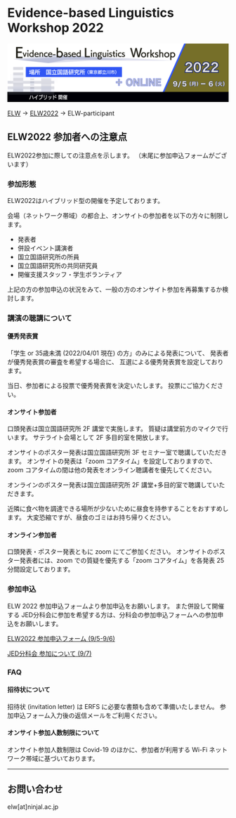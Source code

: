 # Evidence-based Linguistics Workshop 2022
![ELW_LOGO.png](ELW_LOGO.png)

[ELW](../index.md) → [ELW2022](index.md) → ELW-participant

## ELW2022 参加者への注意点

ELW2022参加に際しての注意点を示します。
（末尾に参加申込フォームがございます）

### 参加形態

ELW2022はハイブリッド型の開催を予定しております。

会場（ネットワーク帯域）の都合上、オンサイトの参加者を以下の方々に制限します。
- 発表者
- 併設イベント講演者
- 国立国語研究所の所員
- 国立国語研究所の共同研究員
- 開催支援スタッフ・学生ボランティア

上記の方の参加申込の状況をみて、一般の方のオンサイト参加を再募集するか検討します。

### 講演の聴講について

#### 優秀発表賞

「学生 or 35歳未満 (2022/04/01 現在) の方」のみによる発表について、
発表者が優秀発表賞の審査を希望する場合に、
互選による優秀発表賞を設定しております。

当日、参加者による投票で優秀発表賞を決定いたします。
投票にご協力ください。

#### オンサイト参加者

口頭発表は国立国語研究所 2F 講堂で実施します。
質疑は講堂前方のマイクで行います。
サテライト会場として 2F 多目的室を開放します。

オンサイトのポスター発表は国立国語研究所 3F セミナー室で聴講していただきます。
オンサイトの発表は「zoom コアタイム」を設定しておりますので、zoom コアタイムの間は他の発表をオンライン聴講者を優先してください。

オンラインのポスター発表は国立国語研究所 2F 講堂+多目的室で聴講していただきます。

近隣に食べ物を調達できる場所が少ないために昼食を持参することをおすすめします。
大変恐縮ですが、昼食のゴミはお持ち帰りください。

#### オンライン参加者

口頭発表・ポスター発表ともに zoom にてご参加ください。
オンサイトのポスター発表者には、zoom での質疑を優先する「zoom コアタイム」を各発表 25分間設定しております。

### 参加申込

ELW 2022 参加申込フォームより参加申込をお願いします。
また併設して開催する JED分科会に参加を希望する方は、分科会の参加申込フォームへの参加申込をお願いします。

[ELW2022 参加申込フォーム (9/5-9/6)](https://forms.office.com/r/SpTaxFBbSg)

[JED分科会 参加について (9/7)](JED-participant.md)

### FAQ
#### 招待状について
招待状 (invitation letter) は ERFS に必要な書類も含めて準備いたしません。
参加申込フォーム入力後の返信メールをご利用ください。

#### オンサイト参加人数制限について
オンサイト参加人数制限は Covid-19 のほかに、参加者が利用する Wi-Fi ネットワーク帯域に基づいております。





---

## お問い合わせ

elw[at]ninjal.ac.jp
